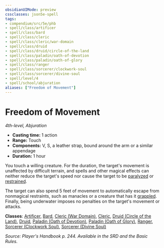 ```yaml
---
obsidianUIMode: preview
cssclasses: json5e-spell
tags:
- compendium/src/5e/phb
- spell/class/artificer
- spell/class/bard
- spell/class/cleric
- spell/class/cleric/war-domain
- spell/class/druid
- spell/class/druid/circle-of-the-land
- spell/class/paladin/oath-of-devotion
- spell/class/paladin/oath-of-glory
- spell/class/ranger
- spell/class/sorcerer/clockwork-soul
- spell/class/sorcerer/divine-soul
- spell/level/4
- spell/school/abjuration
aliases: ["Freedom of Movement"]
---
```

# Freedom of Movement
*4th-level, Abjuration*  

- **Casting time:** 1 action
- **Range:** Touch
- **Components:** V, S, a leather strap, bound around the arm or a similar appendage
- **Duration:** 1 hour

You touch a willing creature. For the duration, the target's movement is unaffected by difficult terrain, and spells and other magical effects can neither reduce the target's speed nor cause the target to be [paralyzed](rules/conditions.md#paralyzed) or [restrained](rules/conditions.md#restrained).

The target can also spend 5 feet of movement to automatically escape from nonmagical restraints, such as manacles or a creature that has it [grappled](rules/conditions.md#grappled). Finally, being underwater imposes no penalties on the target's movement or attacks.

**Classes**: [Artificer](compendium/classes/artificer-tce.md), [Bard](compendium/classes/bard.md), [Cleric (War Domain)](compendium/classes/cleric-war-domain.md), [Cleric](compendium/classes/cleric.md), [Druid (Circle of the Land)](compendium/classes/druid-circle-of-the-land.md), [Druid](compendium/classes/druid.md), [Paladin (Oath of Devotion)](compendium/classes/paladin-oath-of-devotion.md), [Paladin (Oath of Glory)](compendium/classes/paladin-oath-of-glory-tce.md), [Ranger](compendium/classes/ranger.md), [Sorcerer (Clockwork Soul)](compendium/classes/sorcerer-clockwork-soul-tce.md), [Sorcerer (Divine Soul)](compendium/classes/sorcerer-divine-soul-xge.md)

*Source: Player's Handbook p. 244. Available in the SRD and the Basic Rules.*